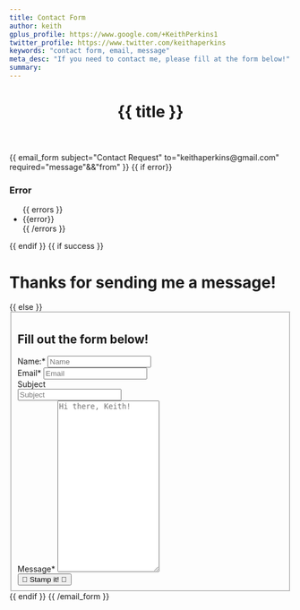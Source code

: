 ```yaml
---
title: Contact Form
author: keith
gplus_profile: https://www.google.com/+KeithPerkins1
twitter_profile: https://www.twitter.com/keithaperkins
keywords: "contact form, email, message"
meta_desc: "If you need to contact me, please fill at the form below!"
summary:
---
```

<!-- Begin Contact Form -->
<div class="block">
  <header><h1>{{ title }}</h1></header>
  {{ email_form subject="Contact Request" to="keithaperkins@gmail.com" required="message"&&"from" }}
  {{ if error}}
    <h3>Error</h3>
    <ul class="error">
    {{ errors }}
        <li>{{error}}</li>
    {{ /errors }}
        </ul>
  {{ endif }}
  {{ if success }}
    <h1>Thanks for sending me a message!</h1>
  {{ else }}
  <fieldset>
    <h2>Fill out the form below!</h2>
    <div class="contact-field">
        <label for="name">Name:<span class="required">*</span></label>
        <input type="text" name="name" class="required" id="name" placeholder="Name" />
    </div>
    <div class="contact-field">
        <label>Email<span class="required">*</span></label>
        <input type="text" name="from" class="required" id="email" placeholder="Email" />
    </div>
    <label>Subject</label>
    <div class="contact-field">
        <input type="text" name="subject" id="subject" placeholder="Subject"></input>
    </div>
    <!-- Added next field for the annoying bots -->
    <input style="display:none;" type="text" name="_email" required />
    <div class="contact-field">
        <label>Message<span class="required">*</span></label>
        <textarea name="message" id="message" placeholder="Hi there, Keith!" class="required" rows="20" cols="20"></textarea>
    </div>
    <input type="submit" class="btn fa-input" value="&#xf003; Stamp it! &#xf003;">
    </fieldset>
    {{ endif }}
    {{ /email_form }}
</div>

<!-- End contact form -->